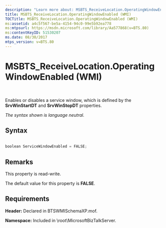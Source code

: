 ```yaml
---
description: "Learn more about: MSBTS_ReceiveLocation.OperatingWindowEnabled (WMI)"
title: MSBTS_ReceiveLocation.OperatingWindowEnabled (WMI)
TOCTitle: MSBTS_ReceiveLocation.OperatingWindowEnabled (WMI)
ms:assetid: a4c5f567-be5a-4154-94c0-99e5b92ea778
ms:mtpsurl: https://msdn.microsoft.com/library/Aa577868(v=BTS.80)
ms:contentKeyID: 51530207
ms.date: 08/30/2017
mtps_version: v=BTS.80
---
```


# MSBTS\_ReceiveLocation.OperatingWindowEnabled (WMI)

 

Enables or disables a service window, which is defined by the **SrvWinStartDT** and **SrvWinStopDT** properties.

*The syntax shown is language neutral.*

## Syntax

```C#
  
boolean ServiceWindowEnabled = FALSE;  
```

## Remarks

This property is read-write.

The default value for this property is **FALSE**.

## Requirements

**Header:** Declared in BTSWMISchemaXP.mof.

**Namespace:** Included in \\root\\MicrosoftBizTalkServer.

